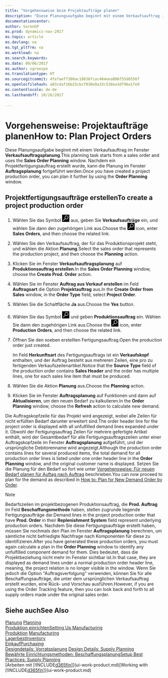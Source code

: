 ```yaml
---
title: "Vorgehensweise beim Projektaufträge planen"
description: "Diese Planungsaufgabe beginnt mit einem Verkaufsauftrag im Fenster  **Verkaufsauftragsplanung**. Nachdem ein Projektfertigungsauftrag erstellt wurde, kann die Planung im Fenster **Auftragsplanung** fortgeführt werden."
documentationcenter: 
author: SorenGP
ms.prod: dynamics-nav-2017
ms.topic: article
ms.devlang: na
ms.tgt_pltfrm: na
ms.workload: na
ms.search.keywords: 
ms.date: 09/06/2017
ms.author: sgroespe
ms.translationtype: HT
ms.sourcegitcommit: 4fefaef7380ac10836fcac404eea006f55d8556f
ms.openlocfilehash: a03cdaf16b25cbcf030e9a33c538ea3df96a1fe9
ms.contentlocale: de-de
ms.lasthandoff: 10/16/2017

---
```

# <a name="how-to-plan-project-orders"></a><span data-ttu-id="5f416-104">Vorgehensweise: Projektaufträge planen</span><span class="sxs-lookup"><span data-stu-id="5f416-104">How to: Plan Project Orders</span></span>
<span data-ttu-id="5f416-105">Diese Planungsaufgabe beginnt mit einem Verkaufsauftrag im Fenster **Verkaufsauftragsplanung**.</span><span class="sxs-lookup"><span data-stu-id="5f416-105">This planning task starts from a sales order and uses the **Sales Order Planning** window.</span></span> <span data-ttu-id="5f416-106">Nachdem ein Projektfertigungsauftrag erstellt wurde, kann die Planung im Fenster **Auftragsplanung** fortgeführt werden.</span><span class="sxs-lookup"><span data-stu-id="5f416-106">Once you have created a project production order, you can plan it further by using the **Order Planning** window.</span></span>  

## <a name="to-create-a-project-production-order"></a><span data-ttu-id="5f416-107">Projektfertigungsaufträge erstellen</span><span class="sxs-lookup"><span data-stu-id="5f416-107">To create a project production order</span></span>  

1.  <span data-ttu-id="5f416-108">Wählen Sie das Symbol ![Nach Seite oder Bericht suchen](media/ui-search/search_small.png "Nach Seite oder Bericht suchen") aus, geben Sie **Verkaufsaufträge** ein, und wählen Sie dann den zugehörigen Link aus.</span><span class="sxs-lookup"><span data-stu-id="5f416-108">Choose the ![Search for Page or Report](media/ui-search/search_small.png "Search for Page or Report icon") icon, enter **Sales Orders**, and then choose the related link.</span></span>  
2.  <span data-ttu-id="5f416-109">Wählen Sie den Verkaufsauftrag, der für das Produktionsprojekt steht, und wählen die Aktion **Planung**.</span><span class="sxs-lookup"><span data-stu-id="5f416-109">Select the sales order that represents the production project, and then choose the **Planning** action.</span></span>  
4.  <span data-ttu-id="5f416-110">Klicken Sie im Fenster  **Verkaufsauftragsplanung** auf  **Produktionsauftrag erstellen**.</span><span class="sxs-lookup"><span data-stu-id="5f416-110">In the **Sales Order Planning** window, choose  the **Create Prod. Order** action.</span></span>  
5.  <span data-ttu-id="5f416-111">Wählen Sie im Fenster **Auftrag aus Verkauf erstellen** im Feld **Auftragsart** die Option **Projektauftrag** aus.</span><span class="sxs-lookup"><span data-stu-id="5f416-111">In the **Create Order from Sales** window, in the **Order Type** field, select **Project Order**.</span></span>  
6.  <span data-ttu-id="5f416-112">Wählen Sie die Schaltfläche **Ja** aus.</span><span class="sxs-lookup"><span data-stu-id="5f416-112">Choose the **Yes** button.</span></span>  
7.  <span data-ttu-id="5f416-113">Wählen Sie das Symbol ![Nach Seite oder Bericht suchen](media/ui-search/search_small.png "Nach Seite oder Bericht suchen") und geben **Produktionsauftrag** ein. Wählen Sie dann den zugehörigen Link aus.</span><span class="sxs-lookup"><span data-stu-id="5f416-113">Choose the ![Search for Page or Report](media/ui-search/search_small.png "Search for Page or Report icon") icon, enter **Production Orders**, and then choose the related link.</span></span>
8. <span data-ttu-id="5f416-114">Öffnen Sie den soeben erstellten Fertigungsauftrag.</span><span class="sxs-lookup"><span data-stu-id="5f416-114">Open the production order just created.</span></span>  

    <span data-ttu-id="5f416-115">Im Feld **Herkunftsart** des Fertigungsauftrags ist ein **Verkaufskopf** enthalten, und der Auftrag besteht aus mehreren Zeilen, eine pro zu fertigenden Verkaufszeilenartikel.</span><span class="sxs-lookup"><span data-stu-id="5f416-115">Notice that the **Source Type** field of the production order contains **Sales Header** and the order has multiple lines, one for each sales line item that must be produced.</span></span>  
9. <span data-ttu-id="5f416-116">Wählen Sie die Aktion **Planung** aus.</span><span class="sxs-lookup"><span data-stu-id="5f416-116">Choose the **Planning** action.</span></span>
10. <span data-ttu-id="5f416-117">Klicken Sie im Fenster **Auftragsplanung** auf Funktionen und dann auf **Aktualisieren**, um den neuen Bedarf zu kalkulieren.</span><span class="sxs-lookup"><span data-stu-id="5f416-117">In the **Order Planning** window, choose the **Refresh** action to calculate new demand.</span></span>  

<span data-ttu-id="5f416-118">Die Auftragskopfzeile für das Projekt wird angezeigt, wobei alle Zeilen für nicht erfüllten Bedarf darunter erweitert sind.</span><span class="sxs-lookup"><span data-stu-id="5f416-118">The order header line for the project order is displayed with all unfulfilled demand lines expanded under it.</span></span> <span data-ttu-id="5f416-119">Obwohl der Fertigungsauftrag Zeilen für mehrere gefertigte Artikel enthält, wird der Gesamtbedarf für alle Fertigungsauftragszeilen unter einer Auftragskopfzeile im Fenster **Auftragsplanung** aufgeführt, und der ursprüngliche Debitorenname wird angezeigt.</span><span class="sxs-lookup"><span data-stu-id="5f416-119">Although the production order contains lines for several produced items, the total demand for all production order lines is listed under one order header line in the **Order Planning** window, and the original customer name is displayed.</span></span> <span data-ttu-id="5f416-120">Setzen Sie die Planung für den Bedarf so fort wie unter [Vorgehensweise: Für neuen Bedarf planen für Auftag nach Auftrag](production-how-to-plan-for-new-demand.md) beschrieben.</span><span class="sxs-lookup"><span data-stu-id="5f416-120">You can now proceed to plan for the demand as described in [How to: Plan for New Demand Order by Order](production-how-to-plan-for-new-demand.md).</span></span>  

> [!NOTE]  
>  <span data-ttu-id="5f416-121">Bedarfszeilen im projektbezogenen Produktionsauftrag, die **Prod. Auftrag** im Feld **Beschaffungsmethode** haben, stellen zugrunde liegende Fertigungsaufträge dar.</span><span class="sxs-lookup"><span data-stu-id="5f416-121">Demand lines in the project production order that have **Prod. Order** in their **Replenishment System** field represent underlying production orders.</span></span> <span data-ttu-id="5f416-122">Nachdem Sie diese Fertigungsaufträge erstellt haben, müssen Sie nochmals den Plan im Fenster **Auftragsplanung** berechnen, um sämtliche nicht befriedigte Nachfrage nach Komponenten für diese zu identifizieren.</span><span class="sxs-lookup"><span data-stu-id="5f416-122">After you have generated these production orders, you must again calculate a plan in the **Order Planning** window to identify any unfulfilled component demand for them.</span></span> <span data-ttu-id="5f416-123">Dies bedeutet, dass die Projektbeziehung nicht mehr im Fenster sichtbar ist.</span><span class="sxs-lookup"><span data-stu-id="5f416-123">In that case, they are displayed as demand lines under a normal production order header line, meaning, the project relation is no longer visible in the window.</span></span> <span data-ttu-id="5f416-124">Wenn Sie jedoch die Option "Auftragsverfolgung" verwenden, können Sie für alle Beschaffungsaufträge, die unter dem ursprünglichen Verkaufsauftrag erstellt wurden, eine Rück- und Vorschau ausführen.</span><span class="sxs-lookup"><span data-stu-id="5f416-124">However, if you are using the Order Tracking feature, then you can look back and forth to all supply orders made under the original sales order.</span></span>  

## <a name="see-also"></a><span data-ttu-id="5f416-125">Siehe auch</span><span class="sxs-lookup"><span data-stu-id="5f416-125">See Also</span></span>
<span data-ttu-id="5f416-126">[Planung](production-planning.md) </span><span class="sxs-lookup"><span data-stu-id="5f416-126">[Planning](production-planning.md) </span></span>  
[<span data-ttu-id="5f416-127">Produktion einrichten</span><span class="sxs-lookup"><span data-stu-id="5f416-127">Setting Up Manufacturing</span></span>](production-configure-production-processes.md)  
<span data-ttu-id="5f416-128">[Produktion](production-manage-manufacturing.md)  </span><span class="sxs-lookup"><span data-stu-id="5f416-128">[Manufacturing](production-manage-manufacturing.md)  </span></span>  
[<span data-ttu-id="5f416-129">Lagerbest</span><span class="sxs-lookup"><span data-stu-id="5f416-129">Inventory</span></span>](inventory-manage-inventory.md)  
[<span data-ttu-id="5f416-130">Einkauf</span><span class="sxs-lookup"><span data-stu-id="5f416-130">Purchasing</span></span>](purchasing-manage-purchasing.md)  
<span data-ttu-id="5f416-131">[Designdetails: Vorratsplanung](design-details-supply-planning.md) </span><span class="sxs-lookup"><span data-stu-id="5f416-131">[Design Details: Supply Planning](design-details-supply-planning.md) </span></span>  
[<span data-ttu-id="5f416-132">Bewährte Einrichtungsmethoden: Beschaffungsplanung</span><span class="sxs-lookup"><span data-stu-id="5f416-132">Setup Best Practices: Supply Planning</span></span>](setup-best-practices-supply-planning.md)  
<span data-ttu-id="5f416-133">[Arbeiten mit [!INCLUDE[d365fin](includes/d365fin_md.md)]](ui-work-product.md)</span><span class="sxs-lookup"><span data-stu-id="5f416-133">[Working with [!INCLUDE[d365fin](includes/d365fin_md.md)]](ui-work-product.md)</span></span>


